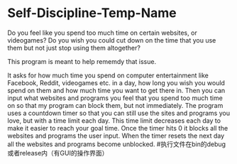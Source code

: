 # Self-Discipline-Temp-Name

Do you feel like you spend too much time on certain websites, or videogames? Do you wish you could cut down on the time
that you use them but not just stop using them altogether?

This program is meant to help rememdy that issue.

It asks for how much time you spend on computer entertainment like Facebook, Reddit, videogames etc. in a day, how long you wish
you would spend on them and how much time you want to get there in. Then you can input what websites and programs you
feel that you spend too much time on so that my program can block them, but not immediately. The program uses a countdown timer
so that you can still use the sites and programs you love, but with a time limit each day. This time limit decreases each day
to make it easier to reach your goal time. Once the timer hits 0 it blocks all the websites and programs the user input. When the
timer resets the next day all the websites and programs become unblocked.
#执行文件在bin的debug或者release内（有GUI的操作界面）
